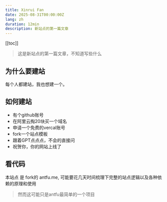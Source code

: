 ```yaml
---
title: Xinrui Fan
date: 2025-08-31T00:00:00Z
lang: zh
duration: 12min
description: 新站点的第一篇文章
---
```


[[toc]]

> 这是新站点的第一篇文章，不知道写些什么

## 为什么要建站

每个人都建站，我也想建一个。

## 如何建站

- 有个github账号
- 在阿里云掏20块买一个域名
- 申请一个免费的vercal账号
- fork一个站点模板
- 跟着GPT点点点，不会的直接问
- 祝贺你，你的网站上线了

## 看代码

本站点 是 fork的 antfu.me, 可能要花几天时间梳理下完整的站点逻辑以及各种依赖的原理和使用

> 然而这可能只是antfu最简单的一个项目
